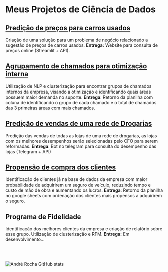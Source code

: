 # Meus Projetos de Ciência de Dados

## [Predição de preços para carros usados](https://github.com/andrerochads/andrerochads.git)
Criação de uma solução para um problema de negócio relacionado a sugestão de preços de carros usados.
**Entrega:** Website para consulta de preços online (Streamlit + API).

## [Agrupamento de chamados para otimização interna](https://github.com/andrerochads/agrupando_chamados_nlp_cluster)
Utilização de NLP e clusterização para encontrar grupos de chamados internos da empresa, visando a otimização e identificando quais áreas possuem maior demanda no suporte.
**Entrega**: Retorno da planilha com coluna de identificando o grupo de cada chamado e o total de chamados das 3 primeiras áreas com mais chamados.

## [Predição de vendas de uma rede de Drogarias](https://github.com/andrerochads/Sales_Prediction_for_Drugstore_Chain)
Predição das vendas de todas as lojas de uma rede de drogarias, as lojas com os melhores desempenhos serão selecionadas pelo CFO para serem reformadas.
**Entrega**: Bot no telegram para consulta do desempenho das lojas (Telegram + API)

## [Propensão de compra dos clientes](https://github.com/andrerochads/health_insurance_cross_sell)
Identificação de clientes já na base de dados da empresa com maior probabilidade de adquirirem um seguro de veículo, reduzindo tempo e custo de mão de obra e aumentando os lucros.
**Entrega**: Retorno da planilha no google sheets com ordenação dos clientes mais propensos a adquirirem o seguro.

## Programa de Fidelidade
Identificação dos melhores clientes da empresa e criação de relatório sobre esse grupo. Utilização de clusterização e RFM.
**Entrega:** Em desenvolvimento...

<br>
<br>

![André Rocha GitHub stats](https://github-readme-stats.vercel.app/api?username=andrerochads&show_icons=true&theme=gruvbox)